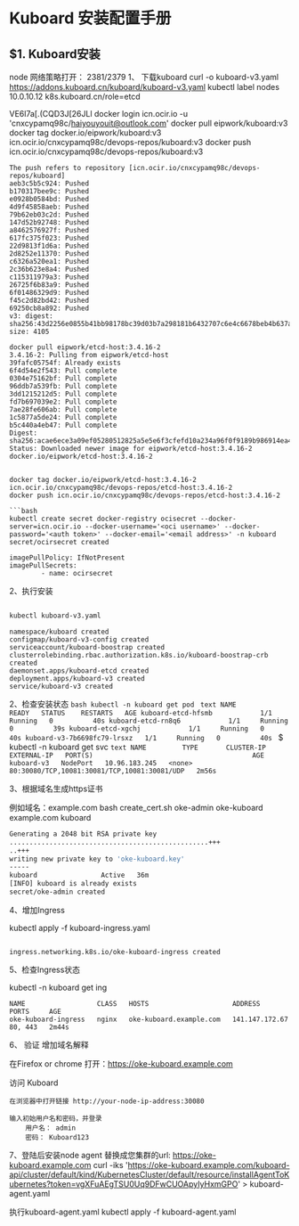 # Kuboard 安装配置手册

## $1. Kuboard安装
node 网络策略打开： 2381/2379
1、 下载kuboard 
curl -o kuboard-v3.yaml https://addons.kuboard.cn/kuboard/kuboard-v3.yaml
kubectl label nodes 10.0.10.12 k8s.kuboard.cn/role=etcd

VE6l7a[.(CQD3J[26JLl
docker login icn.ocir.io -u 'cnxcypamq98c/haiyouyouit@outlook.com'
docker pull eipwork/kuboard:v3
docker tag docker.io/eipwork/kuboard:v3 icn.ocir.io/cnxcypamq98c/devops-repos/kuboard:v3
docker push icn.ocir.io/cnxcypamq98c/devops-repos/kuboard:v3
```text
The push refers to repository [icn.ocir.io/cnxcypamq98c/devops-repos/kuboard]
aeb3c5b5c924: Pushed 
b170317bee9c: Pushed 
e0928b0584bd: Pushed 
4d9f45858aeb: Pushed 
79b62eb03c2d: Pushed 
147d52b92748: Pushed 
a8462576927f: Pushed 
617fc375f023: Pushed 
22d9813f1d6a: Pushed 
2d8252e11370: Pushed 
c6326a520ea1: Pushed 
2c36b623e8a4: Pushed 
c115311979a3: Pushed 
26725f6b83a9: Pushed 
6f01486329d9: Pushed 
f45c2d82bd42: Pushed 
69250cb8a892: Pushed 
v3: digest: sha256:43d2256e0855b41bb98178bc39d03b7a298181b6432707c6e4c6678beb4b637a size: 4105

```
```
docker pull eipwork/etcd-host:3.4.16-2
3.4.16-2: Pulling from eipwork/etcd-host
39fafc05754f: Already exists 
6f4d54e2f543: Pull complete 
0304e75162bf: Pull complete 
96ddb7a539fb: Pull complete 
3dd1215212d5: Pull complete 
fd7b697039e2: Pull complete 
7ae28fe606ab: Pull complete 
1c5877a5de24: Pull complete 
b5c440a4eb47: Pull complete 
Digest: sha256:acae6ece3a09ef05280512825a5e5e6f3cfefd10a234a96f0f9189b986914ea4
Status: Downloaded newer image for eipwork/etcd-host:3.4.16-2
docker.io/eipwork/etcd-host:3.4.16-2


docker tag docker.io/eipwork/etcd-host:3.4.16-2 icn.ocir.io/cnxcypamq98c/devops-repos/etcd-host:3.4.16-2
docker push icn.ocir.io/cnxcypamq98c/devops-repos/etcd-host:3.4.16-2

```bash
kubectl create secret docker-registry ocisecret --docker-server=icn.ocir.io --docker-username='<oci username>' --docker-password='<auth token>' --docker-email='<email address>' -n kuboard
secret/ocirsecret created
```
```text
imagePullPolicy: IfNotPresent
imagePullSecrets:
        - name: ocirsecret
```
2、执行安装
```bash

kubectl kuboard-v3.yaml
```
``` text
namespace/kuboard created
configmap/kuboard-v3-config created
serviceaccount/kuboard-boostrap created
clusterrolebinding.rbac.authorization.k8s.io/kuboard-boostrap-crb created
daemonset.apps/kuboard-etcd created
deployment.apps/kuboard-v3 created
service/kuboard-v3 created

```
2、检查安装状态
    ```bash
        kubectl -n kuboard get pod
    ```
    ```text
      NAME                          READY   STATUS    RESTARTS   AGE
      kuboard-etcd-hfsmb            1/1     Running   0          40s
      kuboard-etcd-rn8q6            1/1     Running   0          39s
      kuboard-etcd-xgchj            1/1     Running   0          40s
      kuboard-v3-7b6698fc79-lrsxz   1/1     Running   0          40s
    ```
    $ kubectl -n kuboard get svc
    ```text
    NAME         TYPE       CLUSTER-IP      EXTERNAL-IP   PORT(S)                                        AGE
    kuboard-v3   NodePort   10.96.183.245   <none>        80:30080/TCP,10081:30081/TCP,10081:30081/UDP   2m56s
    ```


3、根据域名生成https证书

例如域名：example.com
bash create_cert.sh oke-admin  oke-kuboard example.com kuboard
```bash
Generating a 2048 bit RSA private key
..................................................+++
..+++
writing new private key to 'oke-kuboard.key'
-----
kuboard                Active   36m
[INFO] kuboard is already exists
secret/oke-admin created

```
4、增加Ingress

kubectl apply -f kuboard-ingress.yaml 
```text

ingress.networking.k8s.io/oke-kuboard-ingress created
```

5、检查Ingress状态

kubectl -n kuboard get ing

```text
NAME                  CLASS   HOSTS                     ADDRESS          PORTS     AGE
oke-kuboard-ingress   nginx   oke-kuboard.example.com   141.147.172.67   80, 443   2m44s
```

6、 验证
增加域名解释

在Firefox or chrome 打开：https://oke-kuboard.example.com

访问 Kuboard

    在浏览器中打开链接 http://your-node-ip-address:30080

    输入初始用户名和密码，并登录
        用户名： admin
        密码： Kuboard123

7、登陆后安装node agent
   替换成您集群的url: <https://oke-kuboard.example.com>
curl -iks 'https://oke-kuboard.example.com/kuboard-api/cluster/default/kind/KubernetesCluster/default/resource/installAgentToKubernetes?token=vgXFuAEgTSU0Uq9DFwCUOApyIyHxmGPO' > kuboard-agent.yaml

  执行kuboard-agent.yaml 
kubectl apply -f kuboard-agent.yaml 
